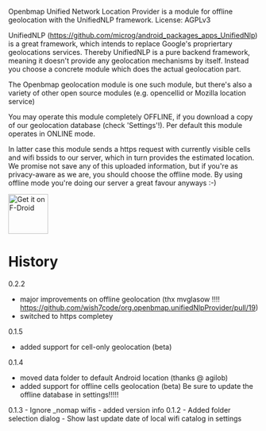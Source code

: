 Openbmap Unified Network Location Provider is a module for offline geolocation with the UnifiedNLP framework.
License: AGPLv3

UnifiedNLP (https://github.com/microg/android_packages_apps_UnifiedNlp) is a great framework, which intends to replace Google's propriertary geolocations services.
Thereby UnifiedNLP is a pure backend framework, meaning it doesn't provide any geolocation mechanisms by itself.
Instead you choose a concrete module which does the actual geolocation part.

The Openbmap geolocation module is one such module, but there's also a variety of other open source modules
(e.g. opencellid or Mozilla location service)

You may operate this module completely OFFLINE, if you download a copy of our geolocation database (check 'Settings'!).
Per default this module operates in ONLINE mode.

In latter case this module sends a https request with currently visible cells and wifi bssids to our server, which in turn provides the estimated location.
We promise not save any of this uploaded information, but if you're as privacy-aware as we are, you should choose the offline mode.
By using offline mode you're doing our server a great favour anyways :-)

[<img src="https://f-droid.org/badge/get-it-on.png"
      alt="Get it on F-Droid"
      height="80">](https://f-droid.org/packages/org.openbmap/)

# History

0.2.2
   - major improvements on offline geolocation (thx mvglasow !!!! https://github.com/wish7code/org.openbmap.unifiedNlpProvider/pull/19)
   - switched to https completey
   
0.1.5
   - added support for cell-only geolocation (beta)
   
0.1.4
   - moved data folder to default Android location (thanks @ agilob)
   - added support for offline cells geolocation (beta)
     Be sure to update the offline database in settings!!!!!

0.1.3
    - Ignore _nomap wifis
    - added version info
0.1.2
    - Added folder selection dialog
    - Show last update date of local wifi catalog in settings
